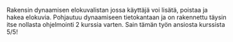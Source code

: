 Rakensin dynaamisen elokuvalistan jossa käyttäjä voi lisätä, poistaa ja hakea elokuvia. Pohjautuu dynaamiseen tietokantaan ja on rakennettu täysin itse nollasta ohjelmointi 2 kurssia varten. Sain tämän työn ansiosta kurssista 5/5!
